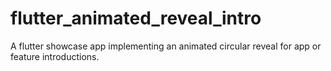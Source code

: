 # flutter_animated_reveal_intro
A flutter showcase app implementing an animated circular reveal for app or feature introductions. 
